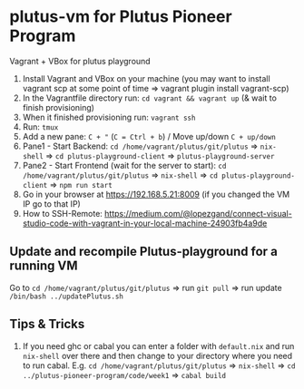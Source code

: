 # plutus-vm for Plutus Pioneer Program 
Vagrant + VBox for plutus playground

1. Install Vagrant and VBox on your machine (you may want to install vagrant scp at some point of time => vagrant plugin install vagrant-scp)
2. In the Vagrantfile directory run: `cd vagrant && vagrant up` (& wait to finish provisioning)
3. When it finished provisioning run: `vagrant ssh`
4. Run: `tmux`
5. Add a new pane: `C + "` (`C = Ctrl + b`) / Move up/down `C + up/down`
6. Pane1 - Start Backend: `cd /home/vagrant/plutus/git/plutus` => `nix-shell` => `cd plutus-playground-client` => `plutus-playground-server`
7. Pane2 - Start Frontend (wait for the server to start): `cd /home/vagrant/plutus/git/plutus` => `nix-shell` => `cd plutus-playground-client` => `npm run start`
8. Go in your browser at https://192.168.5.21:8009 (if you changed the VM IP go to that IP)
9. How to SSH-Remote: https://medium.com/@lopezgand/connect-visual-studio-code-with-vagrant-in-your-local-machine-24903fb4a9de

## Update and recompile Plutus-playground for a running VM 
Go to `cd /home/vagrant/plutus/git/plutus` => run `git pull` => run update `/bin/bash ../updatePlutus.sh`
## Tips & Tricks
1. If you need ghc or cabal you can enter a folder with `default.nix` and run `nix-shell` over there and then change to your directory where you need to run cabal. E.g. `cd /home/vagrant/plutus/git/plutus` => `nix-shell` => `cd ../plutus-pioneer-program/code/week1` => `cabal build`